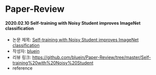 # Paper-Review

#### 2020.02.10 Self-training with Noisy Student improves ImageNet classification

- 논문 제목: [Self-training with Noisy Student improves ImageNet classification](https://arxiv.org/pdf/1911.04252v2.pdf)
- 작성자: [bluein](https://github.com/bluein)
- 리뷰 링크: https://github.com/bluein/Paper-Review/tree/master/Self-training%20with%20Noisy%20Student
- reference
